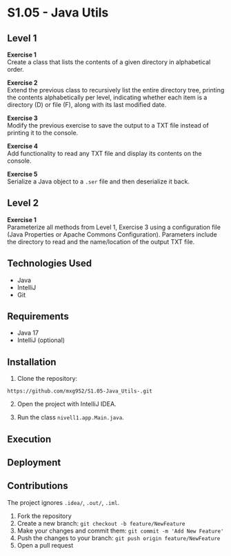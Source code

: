 # S1.05 - Java Utils

## Level 1

**Exercise 1**  
Create a class that lists the contents of a given directory in alphabetical order.

**Exercise 2**  
Extend the previous class to recursively list the entire directory tree, printing the contents alphabetically per level, 
indicating whether each item is a directory (D) or file (F), along with its last modified date.

**Exercise 3**  
Modify the previous exercise to save the output to a TXT file instead of printing it to the console.

**Exercise 4**  
Add functionality to read any TXT file and display its contents on the console.

**Exercise 5**  
Serialize a Java object to a `.ser` file and then deserialize it back.

## Level 2

**Exercise 1**  
Parameterize all methods from Level 1, Exercise 3 using a configuration file (Java Properties or Apache Commons Configuration). 
Parameters include the directory to read and the name/location of the output TXT file.


## Technologies Used
* Java
* IntelliJ
* Git

## Requirements
* Java 17
* IntelliJ (optional)

## Installation

1. Clone the repository:
```
https://github.com/mxg952/S1.05-Java_Utils-.git
```
2. Open the project with IntelliJ IDEA.

3. Run the class `nivell1.app.Main.java`.

## Execution

## Deployment

## Contributions
The project ignores `.idea/`, `.out/`, `.iml`.

1. Fork the repository
2. Create a new branch: `git checkout -b feature/NewFeature`
3. Make your changes and commit them: `git commit -m 'Add New Feature'`
4. Push the changes to your branch: `git push origin feature/NewFeature`
5. Open a pull request
